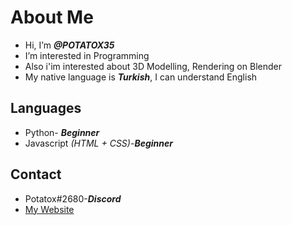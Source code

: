 # About Me
- Hi, I’m ***@POTATOX35***
- I’m interested in Programming
- Also i'im interested about 3D Modelling, Rendering on Blender
- My native language is ***Turkish***, I can understand English
## Languages
- Python- ***Beginner***
- Javascript *(HTML + CSS)*-***Beginner***
## Contact
- Potatox#2680-***Discord***
- <a href="https://www.potatox.tk/">My Website </a>
